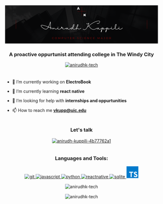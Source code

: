 ![](./mainHeader.png)

<h3 align="center">A proactive oppurtunist attending college in The Windy City</h3>

<p align="center"> <a href="https://github.com/ryo-ma/github-profile-trophy" background-color='black'><img src="https://github-profile-trophy.vercel.app/?username=anirudhk-tech" alt="anirudhk-tech" /></a> </p>

<h1></h1>

- 🔭 I’m currently working on **ElectroBook**

- 🌱 I’m currently learning **react native**

- 🤝 I’m looking for help with **internships and oppurtunities**

- 📫 How to reach me **vkupp@uic.edu**

<h1></h1>
<h3 align="center">Let's talk</h3>
<p align="center"><a href="https://linkedin.com/in/anirudh-kuppili-4b77762a1" target="blank"><img align="center" src="https://raw.githubusercontent.com/rahuldkjain/github-profile-readme-generator/master/src/images/icons/Social/linked-in-alt.svg" alt="anirudh-kuppili-4b77762a1" height="30" width="40" /></a></p>

<h1></h1>

<h3 align="center">Languages and Tools:</h3>
<p align="center"> <a href="https://git-scm.com/" target="_blank" rel="noreferrer"> <img src="https://www.vectorlogo.zone/logos/git-scm/git-scm-icon.svg" alt="git" width="40" height="40"/> </a> <a href="https://developer.mozilla.org/en-US/docs/Web/JavaScript" target="_blank" rel="noreferrer"> <img src="https://user-images.githubusercontent.com/74038190/212257454-16e3712e-945a-4ca2-b238-408ad0bf87e6.gif" alt="javascript" width="40" height="40"/> </a> <a href="https://www.python.org" target="_blank" rel="noreferrer"> <img src="https://user-images.githubusercontent.com/74038190/212257472-08e52665-c503-4bd9-aa20-f5a4dae769b5.gif" alt="python" width="40" height="40"/> </a> <a href="https://reactnative.dev/" target="_blank" rel="noreferrer"> <img src="https://user-images.githubusercontent.com/74038190/212257467-871d32b7-e401-42e8-a166-fcfd7baa4c6b.gif" alt="reactnative" width="40" height="40"/> </a> <a href="https://www.sqlite.org/" target="_blank" rel="noreferrer"> <img src="https://www.vectorlogo.zone/logos/sqlite/sqlite-icon.svg" alt="sqlite" width="40" height="40"/> </a> <a href="https://www.typescriptlang.org/" target="_blank" rel="noreferrer"> <img src="https://raw.githubusercontent.com/devicons/devicon/master/icons/typescript/typescript-original.svg" alt="typescript" width="40" height="40"/> </a> </p>

<p align="center"><img align="center" src="https://github-readme-stats.vercel.app/api/top-langs?username=anirudhk-tech&show_icons=true&locale=en&layout=compact" alt="anirudhk-tech" /></p>

<p align="center"><img align="center" src="https://github-readme-streak-stats.herokuapp.com/?user=anirudhk-tech&" alt="anirudhk-tech" /></p>
